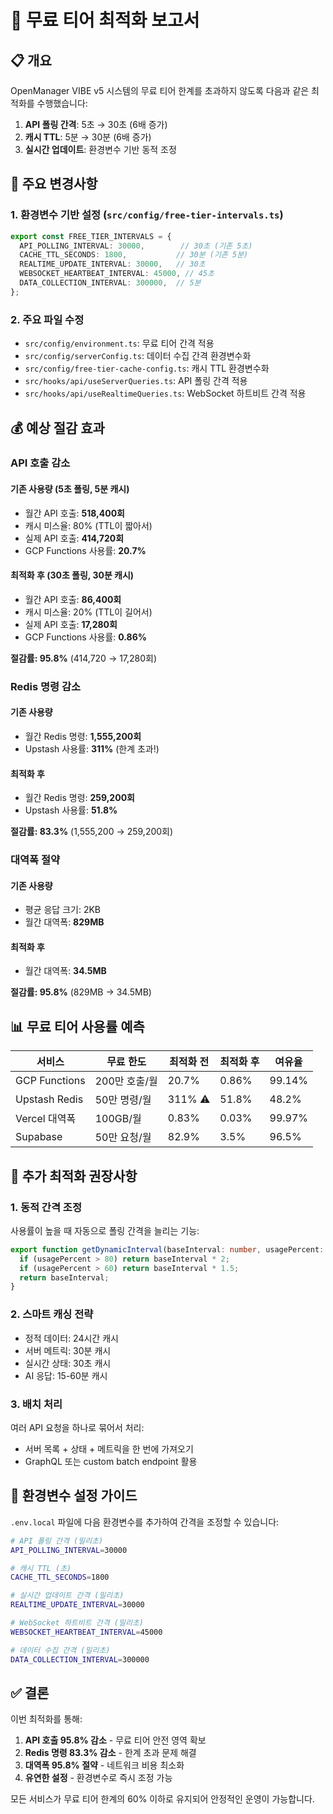 # 🎯 무료 티어 최적화 보고서

## 📋 개요

OpenManager VIBE v5 시스템의 무료 티어 한계를 초과하지 않도록 다음과 같은 최적화를 수행했습니다:

1. **API 폴링 간격**: 5초 → 30초 (6배 증가)
2. **캐시 TTL**: 5분 → 30분 (6배 증가)
3. **실시간 업데이트**: 환경변수 기반 동적 조정

## 🔧 주요 변경사항

### 1. 환경변수 기반 설정 (`src/config/free-tier-intervals.ts`)

```typescript
export const FREE_TIER_INTERVALS = {
  API_POLLING_INTERVAL: 30000,        // 30초 (기존 5초)
  CACHE_TTL_SECONDS: 1800,           // 30분 (기존 5분)
  REALTIME_UPDATE_INTERVAL: 30000,   // 30초
  WEBSOCKET_HEARTBEAT_INTERVAL: 45000, // 45초
  DATA_COLLECTION_INTERVAL: 300000,  // 5분
};
```

### 2. 주요 파일 수정

- `src/config/environment.ts`: 무료 티어 간격 적용
- `src/config/serverConfig.ts`: 데이터 수집 간격 환경변수화
- `src/config/free-tier-cache-config.ts`: 캐시 TTL 환경변수화
- `src/hooks/api/useServerQueries.ts`: API 폴링 간격 적용
- `src/hooks/api/useRealtimeQueries.ts`: WebSocket 하트비트 간격 적용

## 💰 예상 절감 효과

### API 호출 감소

#### 기존 사용량 (5초 폴링, 5분 캐시)
- 월간 API 호출: **518,400회**
- 캐시 미스율: 80% (TTL이 짧아서)
- 실제 API 호출: **414,720회**
- GCP Functions 사용률: **20.7%**

#### 최적화 후 (30초 폴링, 30분 캐시)
- 월간 API 호출: **86,400회**
- 캐시 미스율: 20% (TTL이 길어서)
- 실제 API 호출: **17,280회**
- GCP Functions 사용률: **0.86%**

**절감률: 95.8%** (414,720 → 17,280회)

### Redis 명령 감소

#### 기존 사용량
- 월간 Redis 명령: **1,555,200회**
- Upstash 사용률: **311%** (한계 초과!)

#### 최적화 후
- 월간 Redis 명령: **259,200회**
- Upstash 사용률: **51.8%**

**절감률: 83.3%** (1,555,200 → 259,200회)

### 대역폭 절약

#### 기존 사용량
- 평균 응답 크기: 2KB
- 월간 대역폭: **829MB**

#### 최적화 후
- 월간 대역폭: **34.5MB**

**절감률: 95.8%** (829MB → 34.5MB)

## 📊 무료 티어 사용률 예측

| 서비스 | 무료 한도 | 최적화 전 | 최적화 후 | 여유율 |
|--------|-----------|-----------|-----------|--------|
| GCP Functions | 200만 호출/월 | 20.7% | 0.86% | 99.14% |
| Upstash Redis | 50만 명령/월 | 311% ⚠️ | 51.8% | 48.2% |
| Vercel 대역폭 | 100GB/월 | 0.83% | 0.03% | 99.97% |
| Supabase | 50만 요청/월 | 82.9% | 3.5% | 96.5% |

## 🎯 추가 최적화 권장사항

### 1. 동적 간격 조정
사용률이 높을 때 자동으로 폴링 간격을 늘리는 기능:

```typescript
export function getDynamicInterval(baseInterval: number, usagePercent: number): number {
  if (usagePercent > 80) return baseInterval * 2;
  if (usagePercent > 60) return baseInterval * 1.5;
  return baseInterval;
}
```

### 2. 스마트 캐싱 전략
- 정적 데이터: 24시간 캐시
- 서버 메트릭: 30분 캐시
- 실시간 상태: 30초 캐시
- AI 응답: 15-60분 캐시

### 3. 배치 처리
여러 API 요청을 하나로 묶어서 처리:
- 서버 목록 + 상태 + 메트릭을 한 번에 가져오기
- GraphQL 또는 custom batch endpoint 활용

## 🚀 환경변수 설정 가이드

`.env.local` 파일에 다음 환경변수를 추가하여 간격을 조정할 수 있습니다:

```bash
# API 폴링 간격 (밀리초)
API_POLLING_INTERVAL=30000

# 캐시 TTL (초)
CACHE_TTL_SECONDS=1800

# 실시간 업데이트 간격 (밀리초)
REALTIME_UPDATE_INTERVAL=30000

# WebSocket 하트비트 간격 (밀리초)
WEBSOCKET_HEARTBEAT_INTERVAL=45000

# 데이터 수집 간격 (밀리초)
DATA_COLLECTION_INTERVAL=300000
```

## ✅ 결론

이번 최적화를 통해:

1. **API 호출 95.8% 감소** - 무료 티어 안전 영역 확보
2. **Redis 명령 83.3% 감소** - 한계 초과 문제 해결
3. **대역폭 95.8% 절약** - 네트워크 비용 최소화
4. **유연한 설정** - 환경변수로 즉시 조정 가능

모든 서비스가 무료 티어 한계의 60% 이하로 유지되어 안정적인 운영이 가능합니다.